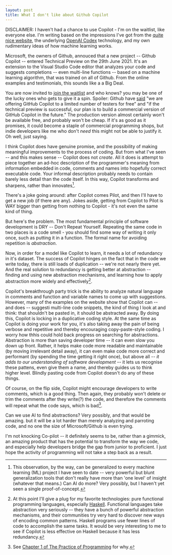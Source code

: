 ```yaml
---
layout: post
title: What I don't like about Github Copilot
---
```

DISCLAIMER: I haven't had a chance to use Copilot - I'm on the waitlist, like everyone else. I'm writing based on the impressions I've got from the [quite nice website](https://copilot.github.com/), the underlying [OpenAI Codex](https://beta.openai.com/) technology, and my own rudimentary ideas of how machine learning works.

Microsoft, the owners of Github, annouced that a new project -- Github Copilot -- entered Technical Preview on the 29th June 2021. It's an extension to the Visual Studio Code editor that analyzes your code and suggests completions -- even multi-line functions -- based on a machine learning algorithm, that was trained on all of Github. From the online examples and testimonials, this sounds like a a Big Deal.

You are now invited to [join the waitlist](https://github.com/features/copilot/signup) and who knows? you may be one of the lucky ones who gets to give it a spin. Spoiler: Github have [said](https://copilot.github.com/#faqs) "we are offering GitHub Copilot to a limited number of testers for free" and "if the technical preview is successful, our plan is to build a commercial version of GitHub Copilot in the future." The production version almost certainly won't be available free, and probably won't be cheap. If it's as good as it promises, it could become a staple of commercial programming shops, but indie developers like me who don't *need* this might not be able to justify it. Oh well, just saying.

I think Copilot does have genuine promise, and the possibility of making meaningful improvements to the process of coding. But from what I've seen -- and this makes sense -- Copilot does not *create*. All it does is attempt to piece together an ad-hoc description of the programmer's meaning from information embedded in code, comments and names into hopefully correct executable code. Your informal description probably needs to contain barely less detail than the code itself. In this way, Copilot transforms and sharpens, rather than innovates[^2].

[^2]: This observation, by the way, can be generalized to every machine learning (ML) project I have seen to date -- very powerful but blunt generalization tools that don't really have more than 'one level' of insight (whatever that means.) Can AI do more? Very possibly, but I haven't yet seen a single proof-of-concept.

There's a joke going around: after Copilot comes Pilot, and then I'll have to get a new job (if there are any). Jokes aside, getting from Copilot to Pilot is WAY bigger than getting from nothing to Copilot - it's not even the same kind of thing.

But here's the problem. The most fundamental principle of software development is DRY -- Don't Repeat Yourself. Repeating the same code in two places is a code smell - you should find some way of writing it only once, such as putting it in a function.
The formal name for avoiding repetition is *abstraction*.

Now, in order for a model like Copilot to learn, it needs a lot of redundancy in it's dataset. The success of Copilot hinges on the fact that in the code we write today, there is still loads of duplication -- we're not nearly there yet. And the real solution to redundancy is getting better at abstraction -- finding and using new abstraction mechanisms, and learning how to apply abstraction more widely and effectively[^1].

[^1]: At this point I'll give a plug for my favorite technologies: pure functional programming languages, especially [Haskell](https://www.haskell.org/). Functional languages take abstraction very seriously -- they have a bunch of powerful abstraction mechanisms, and their communities try very hard to discover new ways of encoding common patterns. Haskell programs use fewer lines of code to accomplish the same tasks. It would be very interesting to me to see if Copilot is less effective on Haskell because it has less redundancy.

Copilot's breakthrough party trick is the ability to analyze natural language in comments and function and variable names to come up with suggestions. However, many of the examples on the website show that Copilot can -- and does -- suggesti multi-line code snippets, the kind of thing I look at and think: that shouldn't be pasted in, it should be abstracted away. By doing this, Copilot is locking in a duplicative coding style. At the same time as Copilot is doing your work for you, it's also taking away the pain of being verbose and repetitive and thereby encouraging copy-paste-style coding. I worry how thhis could hold back progress on searching for abstractions. Abstraction is more than saving developer time -- it can even slow you down up front. Rather, it helps make code more readable and maintainable (by moving irrelevant detail away), it can even make code more correct and performant (by spending the time getting it right once), but above all -- *it adds to our understanding of software development* -- it lets us recognise these pattens, even give them a name, and thereby guides us to think higher level. Blindly pasting code from Copilot doesn't do any of these things.

Of course, on the flip side, Copilot might encourage developers to write comments, which is a good thing. Then again, they probably won't delete or trim the comments after they write(?) the code, and therefore the comments will repeat what the code says, which is bad[^3].

[^3]: See [Chapter 1 of The Practice of Programming](https://learning.oreilly.com/library/view/the-practice-of/9780133133448/ch01.html#ch01lev1sec6) for why.

Can we use AI to find abstractions? Very possibly, and that would be amazing. but it will be a lot harder than merely analyzing and parroting code, and no one the size of Microsoft/Github is even trying.

I'm not knocking Co-pilot -- it definitely seems to be, rather than a gimmick, an amazing product that has the potential to transform the way we code, and especially help developers bridge the gap from junior to proficient. I just hope the activity of programming will not take a step back as a result.
